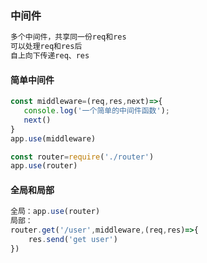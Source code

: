 ### 中间件

```js
多个中间件，共享同一份req和res
可以处理req和res后
自上向下传递req、res
```

#### 简单中间件

```js
const middleware=(req,res,next)=>{
   console.log('一个简单的中间件函数');
   next()
}
app.use(middleware)

const router=require('./router')
app.use(router)
```

#### 全局和局部

```js
全局：app.use(router)
局部：
router.get('/user',middleware,(req,res)=>{
    res.send('get user')
})
```

